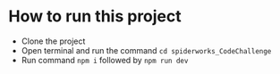 <h1>How to run this project</h1>
<ul>
  <li>Clone the project</li>
  <li>Open terminal and run the command <code>cd spiderworks_CodeChallenge</code></li>
  <li>Run command <code>npm i</code> followed by <code>npm run dev</code></li>
</ul>

